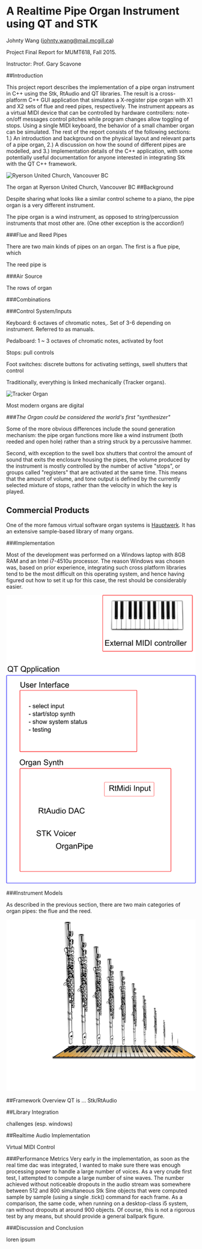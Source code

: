 # A Realtime Pipe Organ Instrument using QT and STK

Johnty Wang (johnty.wang@mail.mcgill.ca)

Project Final Report for MUMT618, Fall 2015. 

Instructor: Prof. Gary Scavone


##Introduction

This project report describes the implementation of a pipe organ instrument in C++ using the Stk, RtAudio and QT libraries. The result is a cross-platform C++ GUI application that simulates a X-register pipe organ with X1 and X2 sets of flue and reed pipes, respectively. The instrument appears as a virtual MIDI device that can be controlled by hardware controllers: note-on/off messages control pitches while program changes allow toggling of stops. Using a single MIDI keyboard, the behavior of a small chamber organ can be simulated. The rest of the report consists of the following sections: 1.) An introduction and background on the physical layout and relevant parts of a pipe organ, 2.) A discussion on how the sound of different pipes are modelled, and 3.) Implementation details of the C++ application, with some potentially useful documentation for anyone interested in integrating Stk with the QT C++ framework.

![Ryerson United Church, Vancouver BC](https://lh3.googleusercontent.com/O4K-Vno-Zug19PoHnjrpKpGd7iiH60VzjzdGV9Yd44mu2XtwHTpfwnorpvIKD-u4700ygEuUS0zomSmuRchUVjZO50UU3rHOPul27YiTWvYPB7StNKsgmzb7IO97Pg1s9u5_FWvUhm1EtSV1SM1PCk0Y9eg_X3Z0J2tI5HuVJVuLOz5hzeQH_Yi849jJHPGf6zPzbJdhLqLMfGsaz1COOsZRFyl-i2NrZGaQeFJsEvAPnVdERwQkpNV0Zz7jgGJ8NSwKmgIKuiPbJu645GBn7uXz8n5lOBnYjheR6H3yulkYVhhY5DKxFT0cCa2gVMvEnDd-X5DjjbhwwplG6dcsnr0mpC_YHlt3YVmBDIesY9sd1tmZeRsGo7guHFjSRU6w-6moN8xKjhC2uFnIkqS1BxOPae7jlgkT_DK0csieqiL8JU7inJSuTn1gcywES7v8U0pyYk7Zp46c163YCTEqi07QiR796bL1zfwR9U6-RR1pYDlORDjfuNrEMrirZM_WdmQmNPF9KSI1ncczPxqw2m7WOVMeiVCEVA2foEm0dMU=w685-h913-no)

The organ at Ryerson United Church, Vancouver BC
##Background

Despite sharing what looks like a similar control scheme to a piano, the pipe organ is a very different instrument.

The pipe organ is a wind instrument, as opposed to string/percussion instruments that most other are. (One other exception is the accordion!)

###Flue and Reed Pipes

There are two main kinds of pipes on an organ. The first is a flue pipe, which 

The reed pipe is

###Air Source

The rows of organ

###Combinations



###Control System/Inputs

Keyboard: 6 octaves of chromatic notes,. Set of 3-6 depending on instrument. Referred to as manuals.

Pedalboard: 1 ~ 3 octaves of chromatic notes, activated by foot

Stops: pull controls 

Foot switches: discrete buttons for activating settings, swell shutters that control

Traditionally, everything is linked mechanically (Tracker organs).

![Tracker Organ](https://upload.wikimedia.org/wikipedia/commons/9/9b/Pipe_organ_tracker_action.jpg)


Most modern organs are digital

###*The Organ could be considered the world's first "synthesizer"*



Some of the more obvious differences include the sound generation mechanism: the pipe organ functions more like a wind instrument (both reeded and open hole) rather than a string struck by a percussive hammer. 

Second, with exception to the swell box shutters that control the amount of sound that exits the enclosure housing the pipes, the volume produced by the instrument is mostly controlled by the number of active "stops", or groups called "registers" that are activated at the same time. This means that the amount of volume, and tone output is defined by the currently selected mixture of stops, rather than the velocity in which the key is played.

## Commercial Products

One of the more famous virtual software organ systems is [Hauptwerk](https://www.hauptwerk.com/learn-more/overview/). It has an extensive sample-based library of many organs.




###Implementation

Most of the development was performed on a Windows laptop with 8GB RAM and an Intel i7-4510u processor. The reason Windows was chosen was, based on prior experience, integrating such cross platform libraries tend to be the most difficult on this operating system, and hence having figured out how to set it up for this case, the rest should be considerably easier.

![test ](img/system.png)

###Instrument Models

As described in the previous section, there are two main categories of organ pipes: the flue and the reed.

![test ](img/keyboard-flutes.png)

##Framework Overview
QT is ... Stk/RtAudio

##Library Integration

challenges (esp. windows)

##Realtime Audio Implementation

Virtual MIDI Control

###Performance Metrics
Very early in the implementation, as soon as the real time dac was integrated, I wanted to make sure there was enough processing power to handle a large number of voices. As a very crude first test, I attempted to compute a large number of sine waves. The number achieved without noticeable dropouts in the audio stream was somewhere between 512 and 800 simultaneous Stk Sine objects that were computed sample by sample (using a single .tick() command for each frame. As a comparison, the same code, when running on a desktop-class i5 system, ran without dropouts at around 900 objects. Of course, this is not a rigorous test by any means, but should provide a general ballpark figure.

###Discussion and Conclusion

loren ipsum


